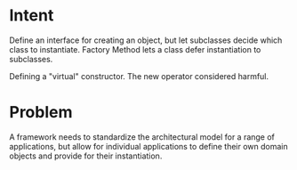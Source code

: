 # Intent

Define an interface for creating an object, but let subclasses decide which class to instantiate. Factory Method lets a class defer instantiation to subclasses.

Defining a "virtual" constructor.
The new operator considered harmful.

# Problem

A framework needs to standardize the architectural model for a range of applications, but allow for individual applications to define their own domain objects and provide for their instantiation.
